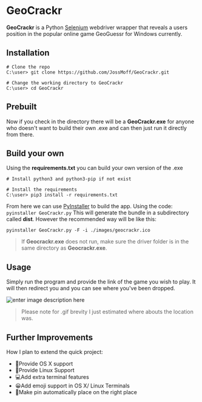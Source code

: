 # GeoCrackr

**GeoCrackr** is a Python [Selenium](https://www.seleniumhq.org/) webdriver wrapper that reveals a users position in the popular online game GeoGuessr for Windows currently. 

## Installation

 ```
# Clone the repo 
C:\user> git clone https://github.com/JossMoff/GeoCrackr.git 

# Change the working directory to GeoCrackr
C:\user> cd GeoCrackr
 ```
## Prebuilt
 Now if you check in the directory  there will be a **GeoCrackr.exe** for anyone who doesn't want to build their own .exe and can then just run it directly from there.
## Build your own
Using the **requirements.txt** you can build your own version of the .exe
```
# Install python3 and python3-pip if not exist 

# Install the requirements 
C:\user> pip3 install -r requirements.txt
```
From here we can use [PyInstaller](https://www.pyinstaller.org/) to build the app. Using the code:
`pyinstaller GeoCrackr.py`
   This will generate the bundle in a subdirectory called **dist**. However the recommended way will be like this:
   

    pyinstaller GeoCrackr.py -F -i ./images/geocrackr.ico
   >If **Geocrackr.exe** does not run, make sure the driver folder is in the same directory  as **Geocrackr.exe**.

 ## Usage
Simply run the program and provide the link of the game you wish to play. It will then redirect you and you can see where you've been dropped.

![enter image description here](https://i.imgur.com/ignVND4.gif)
>   Please note for .gif brevity I just estimated where abouts the location was.


## Further Improvements
How I plan to extend the quick project:
 - 🍎Provide OS X support
 - 🐧Provide Linux Support
 - 💻Add extra terminal features
 - 😀Add emoji support in OS X/ Linux Terminals
 - 📌Make pin automatically place on the right place
